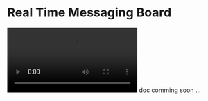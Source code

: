 # Real Time Messaging Board
<video controls>
  <source src="video.mp4" type="video/mp4">
</video>
doc comming soon ...
